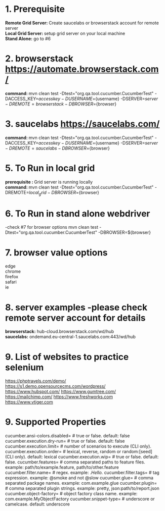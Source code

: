 # 1. Prerequisite 
<strong>Remote Grid Server: </strong> Create saucelabs or browserstack account for remote server<br>
<strong>Local Grid Server: </strong> setup grid server on your local machine<br>
<strong>Stand Alone:</strong> go to #6 
# 2. browserstack https://automate.browserstack.com/
<strong>command: </strong>
mvn clean test -Dtest="org.qa.tool.cucumber.CucumberTest" -DACCESS_KEY=${access key} -DUSERNAME=${username} -DSERVER=${server} -DREMOTE=browserstack -DBROWSER=${browser}
# 3. saucelabs https://saucelabs.com/
<strong>command: </strong>
mvn clean test -Dtest="org.qa.tool.cucumber.CucumberTest" -DACCESS_KEY=${access key} -DUSERNAME=${username} -DSERVER=${server} -DREMOTE=saucelabs -DBROWSER=${browser}
# 5. To Run in local grid
<strong>prerequisite : </strong>
Grid server is running locally <br>
<strong>command: </strong>
mvn clean test -Dtest="org.qa.tool.cucumber.CucumberTest" -DREMOTE=${local_grid} -DBROWSER=${browser}
# 6. To Run in stand alone webdriver 
-check #7 for browser options
mvn clean test -Dtest="org.qa.tool.cucumber.CucumberTest" -DBROWSER=${browser}

# 7. browser value options 
edge <br>
chrome <br>
firefox </br>
safari </br>
ie
# 8. server examples -please check remote server account for details
<strong>browserstack:</strong> hub-cloud.browserstack.com/wd/hub <br>
<strong>saucelabs:</strong> ondemand.eu-central-1.saucelabs.com:443/wd/hub

# 9. List of websites to practice selenium
https://phptravels.com/demo/
https://s1.demo.opensourcecms.com/wordpress/
https://www.hubspot.com/
https://www.gumtree.com/
https://mailchimp.com/
https://www.freshworks.com
https://www.vtiger.com


# 9. Supported Properties
cucumber.ansi-colors.disabled=  # true or false. default: false
cucumber.execution.dry-run=     # true or false. default: false
cucumber.execution.limit=       # number of scenarios to execute (CLI only).
cucumber.execution.order=       # lexical, reverse, random or random:[seed] (CLI only). default: lexical
cucumber.execution.wip=         # true or false. default: false.
cucumber.features=              # comma separated paths to feature files. example: path/to/example.feature, path/to/other.feature
cucumber.filter.name=           # regex. example: .*Hello.*
cucumber.filter.tags=           # tag expression. example: @smoke and not @slow
cucumber.glue=                  # comma separated package names. example: com.example.glue
cucumber.plugin=                # comma separated plugin strings. example: pretty, json:path/to/report.json
cucumber.object-factory=        # object factory class name. example: com.example.MyObjectFactory
cucumber.snippet-type=          # underscore or camelcase. default: underscore